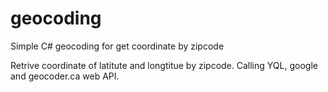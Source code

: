 # geocoding
Simple C# geocoding for get coordinate by zipcode

Retrive coordinate of latitute and longtitue by zipcode.
Calling YQL, google and geocoder.ca web API.